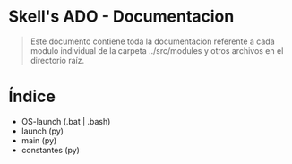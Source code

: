 # Skell's ADO - Documentacion
> Este documento contiene toda la documentacion referente a cada modulo individual de la carpeta ../src/modules y otros archivos en el directorio raíz.
# Índice
- OS-launch (.bat | .bash)
- launch (py)
- main (py)
- constantes (py)